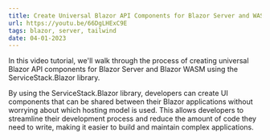 ```yaml
---
title: Create Universal Blazor API Components for Blazor Server and WASM
url: https://youtu.be/66DgLHExC9E
tags: blazor, server, tailwind
date: 04-01-2023
---
```


In this video tutorial, we'll walk through the process of creating universal Blazor API components for Blazor Server 
and Blazor WASM using the ServiceStack.Blazor library. 

By using the ServiceStack.Blazor library, developers can create UI components that can be shared between their Blazor 
applications without worrying about which hosting model is used. This allows developers to streamline their development 
process and reduce the amount of code they need to write, making it easier to build and maintain complex applications.

